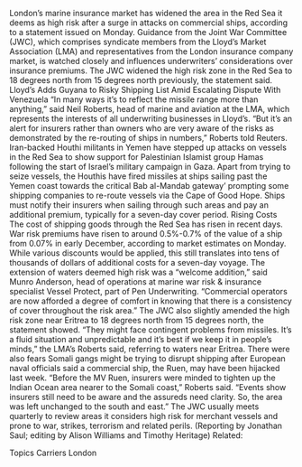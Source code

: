 London’s marine insurance market has widened the area in the Red Sea it deems as high risk after a surge in attacks on commercial ships, according to a statement issued on Monday.
Guidance from the Joint War Committee (JWC), which comprises syndicate members from the Lloyd’s Market Association (LMA) and representatives from the London insurance company market, is watched closely and influences underwriters’ considerations over insurance premiums.
The JWC widened the high risk zone in the Red Sea to 18 degrees north from 15 degrees north previously, the statement said.
Lloyd’s Adds Guyana to Risky Shipping List Amid Escalating Dispute With Venezuela
“In many ways it’s to reflect the missile range more than anything,” said Neil Roberts, head of marine and aviation at the LMA, which represents the interests of all underwriting businesses in Lloyd’s.
“But it’s an alert for insurers rather than owners who are very aware of the risks as demonstrated by the re-routing of ships in numbers,” Roberts told Reuters.
Iran-backed Houthi militants in Yemen have stepped up attacks on vessels in the Red Sea to show support for Palestinian Islamist group Hamas following the start of Israel’s military campaign in Gaza.
Apart from trying to seize vessels, the Houthis have fired missiles at ships sailing past the Yemen coast towards the critical Bab al-Mandab gateway’ prompting some shipping companies to re-route vessels via the Cape of Good Hope.
Ships must notify their insurers when sailing through such areas and pay an additional premium, typically for a seven-day cover period.
Rising Costs
The cost of shipping goods through the Red Sea has risen in recent days.
War risk premiums have risen to around 0.5%-0.7% of the value of a ship from 0.07% in early December, according to market estimates on Monday.
While various discounts would be applied, this still translates into tens of thousands of dollars of additional costs for a seven-day voyage.
The extension of waters deemed high risk was a “welcome addition,” said Munro Anderson, head of operations at marine war risk & insurance specialist Vessel Protect, part of Pen Underwriting. “Commercial operators are now afforded a degree of comfort in knowing that there is a consistency of cover throughout the risk area.”
The JWC also slightly amended the high risk zone near Eritrea to 18 degrees north from 15 degrees north, the statement showed.
“They might face contingent problems from missiles. It’s a fluid situation and unpredictable and it’s best if we keep it in people’s minds,” the LMA’s Roberts said, referring to waters near Eritrea.
There were also fears Somali gangs might be trying to disrupt shipping after European naval officials said a commercial ship, the Ruen, may have been hijacked last week.
“Before the MV Ruen, insurers were minded to tighten up the Indian Ocean area nearer to the Somali coast,” Roberts said. “Events show insurers still need to be aware and the assureds need clarity. So, the area was left unchanged to the south and east.”
The JWC usually meets quarterly to review areas it considers high risk for merchant vessels and prone to war, strikes, terrorism and related perils.
(Reporting by Jonathan Saul; editing by Alison Williams and Timothy Heritage)
Related:

Topics
Carriers
London
